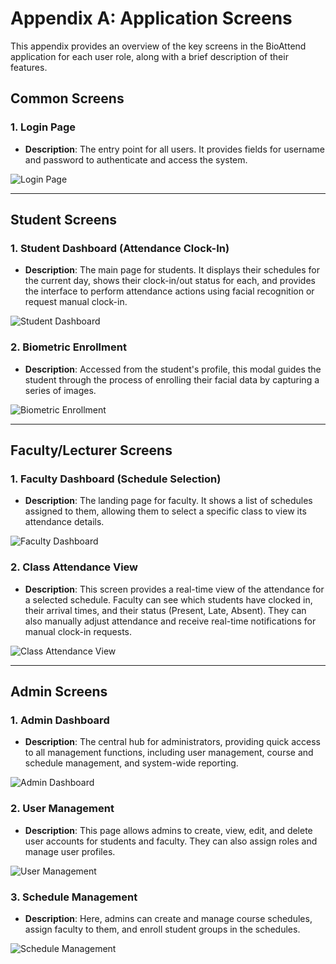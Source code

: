 # Appendix A: Application Screens

This appendix provides an overview of the key screens in the BioAttend application for each user role, along with a brief description of their features.

## Common Screens

### 1. Login Page

-   **Description**: The entry point for all users. It provides fields for username and password to authenticate and access the system.

![Login Page](https://via.placeholder.com/800x450.png?text=Login+Page)

---

## Student Screens

### 1. Student Dashboard (Attendance Clock-In)

-   **Description**: The main page for students. It displays their schedules for the current day, shows their clock-in/out status for each, and provides the interface to perform attendance actions using facial recognition or request manual clock-in.

![Student Dashboard](https://via.placeholder.com/800x450.png?text=Student+Dashboard)

### 2. Biometric Enrollment

-   **Description**: Accessed from the student's profile, this modal guides the student through the process of enrolling their facial data by capturing a series of images.

![Biometric Enrollment](https://via.placeholder.com/800x450.png?text=Biometric+Enrollment+Modal)

---

## Faculty/Lecturer Screens

### 1. Faculty Dashboard (Schedule Selection)

-   **Description**: The landing page for faculty. It shows a list of schedules assigned to them, allowing them to select a specific class to view its attendance details.

![Faculty Dashboard](https://via.placeholder.com/800x450.png?text=Faculty+Dashboard)

### 2. Class Attendance View

-   **Description**: This screen provides a real-time view of the attendance for a selected schedule. Faculty can see which students have clocked in, their arrival times, and their status (Present, Late, Absent). They can also manually adjust attendance and receive real-time notifications for manual clock-in requests.

![Class Attendance View](https://via.placeholder.com/800x450.png?text=Class+Attendance+View)

---

## Admin Screens

### 1. Admin Dashboard

-   **Description**: The central hub for administrators, providing quick access to all management functions, including user management, course and schedule management, and system-wide reporting.

![Admin Dashboard](https://via.placeholder.com/800x450.png?text=Admin+Dashboard)

### 2. User Management

-   **Description**: This page allows admins to create, view, edit, and delete user accounts for students and faculty. They can also assign roles and manage user profiles.

![User Management](https://via.placeholder.com/800x450.png?text=User+Management+Page)

### 3. Schedule Management

-   **Description**: Here, admins can create and manage course schedules, assign faculty to them, and enroll student groups in the schedules.

![Schedule Management](https://via.placeholder.com/800x450.png?text=Schedule+Management+Page)
